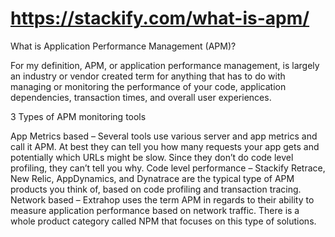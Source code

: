 



# https://stackify.com/what-is-apm/


What is Application Performance Management (APM)?

For my definition, APM, or application performance management, is largely an industry or vendor created term for anything that has to do with managing or monitoring the performance of your code, application dependencies, transaction times, and overall user experiences.

3 Types of APM monitoring tools

App Metrics based – Several tools use various server and app metrics and call it APM. At best they can tell you how many requests your app gets and potentially which URLs might be slow. Since they don’t do code level profiling, they can’t tell you why.
Code level performance – Stackify Retrace, New Relic, AppDynamics, and Dynatrace are the typical type of APM products you think of, based on code profiling and transaction tracing.
Network based – Extrahop uses the term APM in regards to their ability to measure application performance based on network traffic. There is a whole product category called NPM that focuses on this type of solutions.